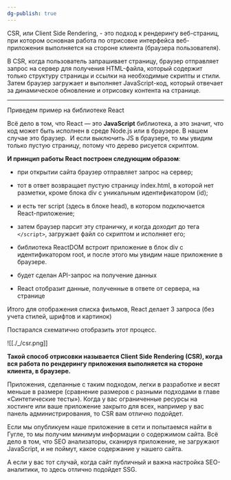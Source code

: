 ```yaml
---
dg-publish: true
---
```

CSR, или Client Side Rendering, - это подход к рендерингу веб-страниц, при котором основная работа по отрисовке интерфейса веб-приложения выполняется на стороне клиента (браузера пользователя).

В CSR, когда пользователь запрашивает страницу, браузер отправляет запрос на сервер для получения HTML-файла, который содержит только структуру страницы и ссылки на необходимые скрипты и стили. Затем браузер загружает и выполняет JavaScript-код, который отвечает за динамическое обновление и отрисовку контента на странице.

---

Приведем пример на библиотеке React
  
Всё дело в том, что React — это **JavaScript** библиотека, а это значит, что код может быть исполнен в среде Node.js или в браузере. В нашем случае это браузер.  И если выключить JS в браузере, то мы увидим только пустую страницу, потому что дерево рисуется скриптом.

**И принцип работы React построен следующим образом**:

- при открытии сайта браузер отправляет запрос на сервер;
    
- тот в ответ возвращает пустую страницу index.html, в которой нет разметки, кроме блока div с уникальным идентификатором (id);
    
- и есть тег script (здесь в блоке head), в котором подключается React-приложение;
    
- затем браузер парсит эту страничку, и когда доходит до тега `</script>`, загружает файл со скриптом и исполняет его;
    
- библиотека ReactDOM встроит приложение в блок div c идентификатором root, и после этого мы увидим наше приложение в браузере.
    
- будет сделан API-запрос на получение данных
    
- React отобразит данные, полученные в ответе от сервера, на странице
    

Итого для отображения списка фильмов, React делает 3 запроса (без учета стилей, шрифтов и картинок)

Постарался схематично отобразить этот процесс.

![[./_/csr.png]]

**Такой способ отрисовки называется Client Side Rendering (CSR), когда вся работа по рендерингу приложения выполняется на стороне клиента, в браузере.**

Приложения, сделанные с таким подходом, легки в разработке и весят меньше в размере (сравнение размеров с разными подходами в главе «Синтетические тесты»). Когда у вас ограниченные ресурсы на хостинге или ваше приложение закрыто для всех, например у вас панель администрирования, то CSR вам отлично подойдет.

Если мы опубликуем наше приложение в сети и попытаемся найти в Гугле, то мы получим минимум информации о содержимом сайта. Всё дело в том, что SEO анализаторы, сканируя приложение, не загружают JavaScript, и не поймут, какое содержание у нашего сайта. 

А если у вас тот случай, когда сайт публичный и важна настройка SEO-аналитики, то здесь отлично подойдет SSG.
